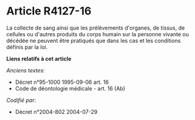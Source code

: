 # Article R4127-16

La collecte de sang ainsi que les prélèvements d'organes, de tissus, de cellules ou d'autres produits du corps humain sur la
personne vivante ou décédée ne peuvent être pratiqués que dans les cas et les conditions définis par la loi.

**Liens relatifs à cet article**

_Anciens textes_:

  - Décret n°95-1000 1995-09-06 art. 16
  - Code de déontologie médicale - art. 16 (Ab)

_Codifié par_:

  - Décret n°2004-802 2004-07-29
